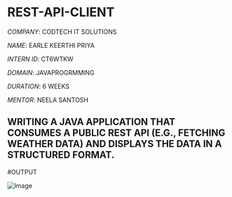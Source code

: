 # REST-API-CLIENT

*COMPANY*: CODTECH IT SOLUTIONS

*NAME*: EARLE KEERTHI PRIYA

*INTERN ID*: CT6WTKW

*DOMAIN*: JAVAPROGRMMING

*DURATION*: 6 WEEKS

*MENTOR*: NEELA SANTOSH

## WRITING A JAVA APPLICATION THAT CONSUMES  A PUBLIC REST API (E.G., FETCHING WEATHER  DATA) AND DISPLAYS THE DATA IN A  STRUCTURED FORMAT.

#OUTPUT

![Image](https://github.com/user-attachments/assets/4ff22e0d-c326-47da-86a9-86b797ee7b61)
